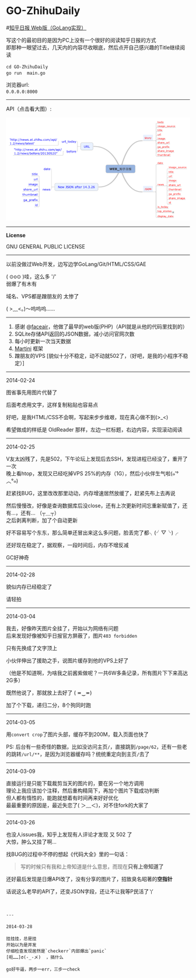GO-ZhihuDaily
=============

#[知乎日报 Web版（GoLang实现）](http://zhihudaily.ahorn.me/)

写这个的最初目的是因为PC上没有一个很好的阅读知乎日报的方式    
即那种一眼望过去，几天内的内容尽收眼底，然后点开自己感兴趣的Title继续阅读  

`cd GO-ZhihuDaily`  
`go run  main.go`  

浏览器url:   
`0.0.0.0:8000`   

---

API（点击看大图）:

![](https://github.com/Artwalk/GO-ZhihuDaily/blob/master/API.png)


---

**License**

GNU GENERAL PUBLIC LICENSE

---
以前没做过Web开发，边写边学GoLang/Git/HTML/CSS/GAE

( ⊙o⊙ )哇，这么多 '/'  
弱爆了有木有

域名、VPS都是蹭朋友的
太惨了

( >﹏<。)～呜呜呜……


---

1. 感谢 @[faceair](https://github.com/faceair/zhihudaily)，他做了最早的web版(PHP)（API就是从他的代码里找到的）
2. SQLite存储API返回的JSON数据，减小访问官网次数
3. 每小时更新一次当天数据
4. [Martini](https://github.com/codegangsta/martini) 框架
5. 蹭朋友的VPS [貌似十分不稳定，动不动就502了，（好吧，是我的小程序不稳定）]  

---

2014-02-24

图省事先用图片代替了

后面考虑用文字，这样复制粘贴也容易点

好吧，是我HTML/CSS不会啊，写起来步步维艰，现在真心做不到(>_<)

希望做成的样纸是 OldReader 那样，左边一栏标题，右边内容，实现滚动阅读

---


2014-02-25

V友太凶残了，先是502，下午论坛上发现后去SSH，发现进程已经没了，重开了一次   
晚上看htop，发现又已经吃掉VPS 25%的内存（1G），然后小伙伴生气啦(๑′°︿°๑)   

赶紧找BUG，这里改改那里动动，内存增速居然放缓了，赶紧先布上去再说   

然后慢慢改，好像是查询数据库后没close，还有上次更新时间忘重新赋值了，还有...，还有... （┬＿┬）   
之后剥离判断，加了个自动更新    

好不容易写个东东，那么简单还冒出来这么多问题，脸丢完了都╮(╯▽╰)╭

还好现在稳定了，据观察，一段时间后，内存不增反减  

GC好神奇

---

2014-02-28

貌似内存已经稳定了

请轻拍

---

2014-03-04  

我去，好像昨天图片全挂了，开始以为网络有问题  
后来发现好像被知乎日报官方屏蔽了，图片`403 forbidden`

只有先换成了文字顶上  

小伙伴伸出了援助之手，说图片缓存到他的VPS上好了  

（他是不知道啊，为啥我之前酱紫做呢？一共6W多条记录，所有图片下下来高达2G多）  

既然他说了，那就放上去好了  ( ≖‿≖)   

加了个下载，递归二分，8个狗同时跑

---

2014-03-05

用`convert crop`了图片头部，缓存不到200M，载入页面也快了

PS: 后台有一些奇怪的数据，比如没访问主页`/`，直接跳到`/page/62`，还有一些老的跳转`/url/**`，是因为浏览器缓存吗？统统重定向到主页`/`去了

---

2014-03-09

直接运行是只能下载裁剪当天的图片的，要在另一个地方调用  
理论上我应该加个注释，然后重构精简下，再加个图片下载成功判断   
但人都有惰性的，能跑就想着有时间再来好好优化  
最最重要的原因是，最近失恋了( ＞﹏＜)，对不住fork的大家了  


---

2014-03-26   

也没人issues我，知乎上发现有人评论才发现 又 502 了    
大惊，肿么又挂了啊...   

找BUG的过程中不停的想起《代码大全》里的一句话：  

>写的时候只有我和上帝知道是什么意思，而现在**只有上帝知道了**  

还好最后发现是日爆API改了，没有分享的图片了，招致臭名昭著的**空指针**  

话说这么老早的API了，还变JSON字段，还让不让我等P民活了丫   
~~~~(>_<)~~~~ 


---

2014-03-28

挂挂挂，总是挂
开始以为是并发   
仔细检查发现居然是`checkerr`内部爆出`panic`   
[呃……]σ(-_-メ)  ，搞什么   

go好牛逼，两步一err，三步一check  
